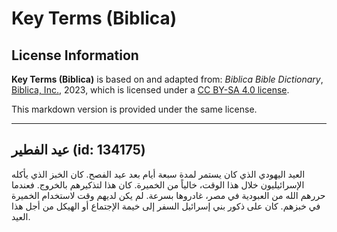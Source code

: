 # Key Terms (Biblica)

## License Information

**Key Terms (Biblica)** is based on and adapted from: _Biblica Bible Dictionary_, [Biblica, Inc.](https://www.biblica.com/), 2023, which is licensed under a [CC BY-SA 4.0 license](https://creativecommons.org/licenses/by-sa/4.0/legalcode.en).

This markdown version is provided under the same license.



--------------------------------

## عيد الفطير (id: 134175)

العيد اليهودي الذي كان يستمر لمدة سبعة أيام بعد عيد الفصح. كان الخبز الذي يأكله الإسرائيليون خلال هذا الوقت، خالياً من الخميرة. كان هذا لتذكيرهم بالخروج. فعندما حررهم الله من العبودية في مصر، غادروها بسرعة. لم يكن لديهم وقت لاستخدام الخميرة في خبزهم. كان على ذكور بني إسرائيل السفر إلى خيمة الإجتماع أو الهيكل من أجل هذا العيد.


